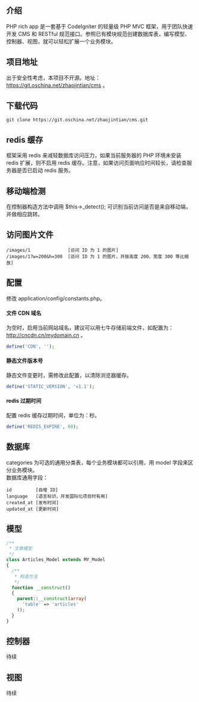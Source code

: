 ## 介绍
PHP rich app 是一套基于 CodeIgniter 的轻量级 PHP MVC 框架，用于团队快速开发 CMS 和 RESTful 规范接口。参照已有模块规范创建数据库表，编写模型、控制器、视图，就可以轻松扩展一个业务模块。

## 项目地址
出于安全性考虑，本项目不开源。地址：https://git.oschina.net/zhaojintian/cms 。

## 下载代码
```
git clone https://git.oschina.net/zhaojintian/cms.git
```
## redis 缓存
框架采用 redis 来减轻数据库访问压力，如果当前服务器的 PHP 环境未安装 redis 扩展，则不启用 redis 缓存。注意，如果访问页面响应时间较长，请检查服务器是否已启动 redis 服务。

## 移动端检测
在控制器构造方法中调用 $this->_detect(); 可识别当前访问是否是来自移动端，并做相应跳转。

## 访问图片文件
```
/images/1              [访问 ID 为 1 的图片]
/images/1?w=200&h=300  [访问 ID 为 1 的图片，并按高度 200、宽度 300 等比缩放]
```

## 配置
修改 application/config/constants.php。

#### 文件 CDN 域名
为空时，启用当前网站域名，建议可以用七牛存储前端文件，如配置为：http://cncdn.cn/mydomain.cn 。
```php
define('CDN', '');
```
#### 静态文件版本号
静态文件变更时，需修改此配置，以清除浏览器缓存。
```php
define('STATIC_VERSION', 'v1.1');
```
#### redis 过期时间
配置 redis 缓存过期时间，单位为：秒。
```php
define('REDIS_EXPIRE', 60);
```

## 数据库
categories 为可选的通用分类表，每个业务模块都可以引用，用 model 字段来区分业务模块。  
数据库通用字段：
```
id         [自增 ID]
language   [语言标识，开发国际化项目时有用]
created_at [发布时间]
updated_at [更新时间]
```

## 模型
```php
/**
 * 文章模型
 */
class Articles_Model extends MY_Model
{
  /**
   * 构造方法
   */
  function __construct()
  {
    parent::__construct(array(
      'table' => 'articles'
    ));
  }
}
```

## 控制器
待续

## 视图
待续
